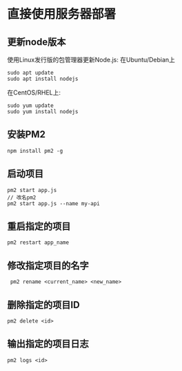# 直接使用服务器部署

## 更新node版本

使用Linux发行版的包管理器更新Node.js:
在Ubuntu/Debian上

``` shell
sudo apt update
sudo apt install nodejs
```

在CentOS/RHEL上:

``` shell
sudo yum update
sudo yum install nodejs
```

## 安装PM2

``` shell
npm install pm2 -g
```

## 启动项目

``` shell
pm2 start app.js
// 改名pm2 
pm2 start app.js --name my-api
```

## 重启指定的项目

``` shell
pm2 restart app_name
```

## 修改指定项目的名字

``` shell
 pm2 rename <current_name> <new_name>
```

## 删除指定的项目ID

``` shell
pm2 delete <id>
```

## 输出指定的项目日志

``` shell
pm2 logs <id>
```
